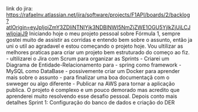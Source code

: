 link do jira: https://rafaelnv.atlassian.net/jira/software/projects/F1API/boards/2/backlog?atlOrigin=eyJpIjoiZmY3ZDliNTNlYjk3NDBlNWI5NmZjZWE1OGU5YjlkZjUiLCJwIjoiaiJ9 Iniciando hoje o meu projeto pessoal sobre Fórmula 1, sempre gostei muito de assistir as corridas e entendo bem sobre o assunto, então ja uni o util ao agradavel e estou começando o projeto hoje. Vou ultilizar as melhores praticas para criar um projeto bem estruturado do começo ao fiz. - ultilizarei o Jira com Scrum para organizar as Sprints - Criarei um Diagrama de Entidade-Relacionamento para - spring como framework - MySQL como DataBase - possivemente criar um Docker para aprender mais sobre o assunto - para finalizar uma boa documentaçã com o swweger ou algo diferente - Publicar na AWS para tornar a aplicação publica. O projeto é complexo e um pouco demorado mas acredito que aprenderei muito resolvendo esse desafio pessoal. Depois conto mais detalhes Sprint 1: Configuração do banco de dados e criação do DER
